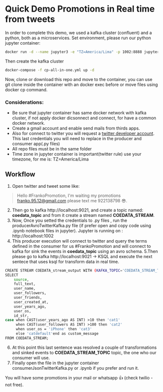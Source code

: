 # Quick Demo Promotions in Real time from tweets
In order to complete this demo, we used a kafka cluster (confluent) and a python, both as a microservices.
Set environment, please run our python jupyter container:
``` bash
docker run -d --name jupyter3 -e "TZ=America/Lima" -p 1002:8888 jupyter/datascience-notebook
```
Then create the kafka cluster
``` bash
docker-compose -f cp-all-in-one.yml up -d
```
Now, clone or download this repo and move to the container, you can use git clone inside the container with an docker exec before or move files using docker cp command.

### Considerations:
* Be sure that jupyter container has same docker network with kafka cluster, if not apply docker dicsonnect and connect, for have a common docker network.
* Create a gmail account and enable send mails from thirds apps.
* Also for connect to twitter you will request a [twitter developer account](https://developer.twitter.com/en). This last credentials you will need to replace in the producer and consumer app(.py files)
* All repo files must be in the same folder
* Time zone in jupyter container is important(twitter rule) use your timezone, for me is: TZ=America/Lima

## Workflow
1. Open twitter and tweet some like: 
> Hello #FrankoPromotion, I'm waiting my promotions franko.95.12@gmail.com please text me 922138798 :sunglasses:.
2. Then go to kafka http://localhost:9021, and create a topic named: **coedata_topic** and from it create a stream named **COEDATA_STREAM**. 
3. Now, Once you setted the credentials to .py files , run the producerAvroTwitterKafka.py file (if prefer open and copy code using .ipynb notebook files in jupyter). Jupyter is running on : http://localhost:1002
4. This producer execution will connect to twitter and query the terms defined in the consumer for us #FrankoPromotion and will connect to kafka for sink the events in **coedata_topic** using an avro schema.
5.Then please go to kafka  http://localhost:9021 -> KSQL and execute the next sentece that uses ksql for transform data in real time.
``` bash
CREATE STREAM COEDATA_stream_output WITH (KAFKA_TOPIC='COEDATA_STREAM_TOPIC',VALUE_FORMAT='JSON') AS 
SELECT 
    source,
    full_text,
    user_name,
    user_followers,
    user_friends,
    user_created_at,
    user_years_ago,
    user_os,
    id_str,
case when CAST(user_years_ago AS INT) >10 then 'cat1' 
     when CAST(user_followers AS INT) >100 then 'cat2' 
     when user_os = 'iPhone' then 'cat3' 
     else 'catdefault'end as custom_message
FROM COEDATA_STREAM;
```
6. At this point this last sentence was resolved a couple of transformations and sinked events to **COEDATA_STREAM_TOPIC** topic, the one who our consumer will use.
7. Finally open the file in the jupyter container consumerJsonTwitterKafka.py or .ipynb if you prefer and run it. 

You will have some promotions in your mail or whatsapp :+1: (check twilio -not free).


